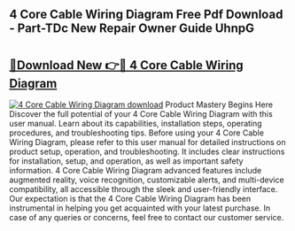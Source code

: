 ## 4 Core Cable Wiring Diagram Free Pdf Download - Part-TDc New Repair Owner Guide UhnpG

# <h2><a href="http://dfmzm1.blite.top/?on=4+Core+Cable+Wiring+Diagram">🔗Download New 👉🔴 4 Core Cable Wiring Diagram</a></h2>

[![4 Core Cable Wiring Diagram download](https://i.imgur.com/lujVjoI.png)](http://dfmzm1.blite.top/?on=4+Core+Cable+Wiring+Diagram)
Product Mastery Begins Here Discover the full potential of your 4 Core Cable Wiring Diagram with this user manual. Learn about its capabilities, installation steps, operating procedures, and troubleshooting tips. Before using your 4 Core Cable Wiring Diagram, please refer to this user manual for detailed instructions on product setup, operation, and troubleshooting. It includes clear instructions for installation, setup, and operation, as well as important safety information. 4 Core Cable Wiring Diagram advanced features include augmented reality, voice recognition, customizable alerts, and multi-device compatibility, all accessible through the sleek and user-friendly interface. Our expectation is that the 4 Core Cable Wiring Diagram has been instrumental in helping you get acquainted with your latest purchase. In case of any queries or concerns, feel free to contact our customer service.
